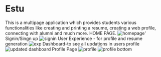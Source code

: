# Estu
This is a multipage  application  which provides students various functionalities like creating and printing a resume, creating a web profile, connecting with alumni and much more. 
 HOME PAGE.
![homepage](https://user-images.githubusercontent.com/85127093/155860095-4be95bc4-c1d1-45b2-a3fa-c9642780169c.jpeg)'
Signin/Singn up
![signin](https://user-images.githubusercontent.com/85127093/155860119-ae947e71-1512-4307-a4a1-607d18aa67a0.jpeg)
User Experience - for profile and resume generation
![exp](https://user-images.githubusercontent.com/85127093/155860109-da353afe-c9c3-408d-85df-0a0c5e286121.jpeg)
Dashboard-to see all updations in users profile
![updated dashboard](https://user-images.githubusercontent.com/85127093/155860122-9d6c7ab0-0a0e-4629-a0e5-1168e932bf5a.jpeg)
Profile Page
![profile](https://user-images.githubusercontent.com/85127093/155860114-3f28c36e-01d2-420b-91a2-cbd007677187.jpeg)
![profile bottom](https://user-images.githubusercontent.com/85127093/155860115-28bdbceb-3032-421f-a45a-06ab1b2e18be.jpeg)
